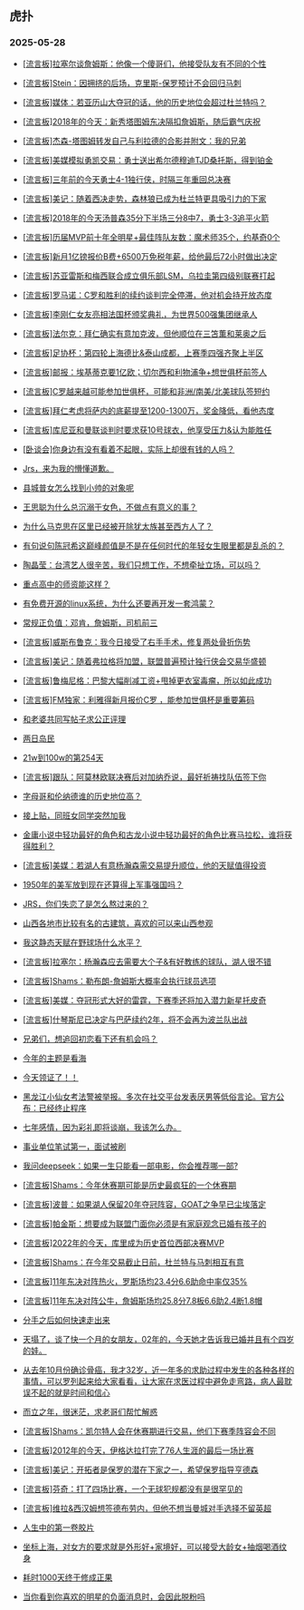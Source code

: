 ## 虎扑 
### 2025-05-28

+ [[流言板]拉塞尔谈詹姆斯：他像一个傻哥们，他接受队友有不同的个性](https://bbs.hupu.com/632850581.html)

+ [[流言板]Stein：因拥挤的后场，克里斯-保罗预计不会回归马刺](https://bbs.hupu.com/632852052.html)

+ [[流言板]媒体：若亚历山大夺冠的话，他的历史地位会超过杜兰特吗？](https://bbs.hupu.com/632851394.html)

+ [[流言板]2018年的今天：新秀塔图姆东决隔扣詹姆斯，随后霸气庆祝](https://bbs.hupu.com/632851179.html)

+ [[流言板]杰森-塔图姆转发自己与利拉德的合影并附文：我的兄弟](https://bbs.hupu.com/632849584.html)

+ [[流言板]美媒模拟勇凯交易：勇士送出希尔德穆迪TJD桑托斯，得到铂金](https://bbs.hupu.com/632851987.html)

+ [[流言板]三年前的今天勇士4-1独行侠，时隔三年重回总决赛](https://bbs.hupu.com/632851359.html)

+ [[流言板]美记：随着西决走势，森林狼已成为杜兰特更具吸引力的下家](https://bbs.hupu.com/632852248.html)

+ [[流言板]2018年的今天汤普森35分下半场三分8中7，勇士3-3追平火箭](https://bbs.hupu.com/632850889.html)

+ [[流言板]历届MVP前十年全明星+最佳阵队友数：魔术师35个，约基奇0个](https://bbs.hupu.com/632852201.html)

+ [[流言板]新月1亿镑报价B费+6500万免税年薪，给他最后72小时做出决定](https://bbs.hupu.com/632850989.html)

+ [[流言板]苏亚雷斯和梅西联合成立俱乐部LSM，乌拉圭第四级别联赛打起](https://bbs.hupu.com/632851738.html)

+ [[流言板]罗马诺：C罗和胜利的续约谈判完全停滞，他对机会持开放态度](https://bbs.hupu.com/632848153.html)

+ [[流言板]李刚仁女友亮相法国杯颁奖典礼，为世界500强集团继承人](https://bbs.hupu.com/632844421.html)

+ [[流言板]法尔克：拜仁确实有意加克波，但他顺位在三笘薫和莱奥之后](https://bbs.hupu.com/632848365.html)

+ [[流言板]足协杯：第四轮上海德比&amp;泰山成都，上赛季四强齐聚上半区](https://bbs.hupu.com/632846010.html)

+ [[流言板]邮报：埃基蒂克要1亿欧；切尔西和利物浦争+想世俱杯前签人](https://bbs.hupu.com/632844628.html)

+ [[流言板]C罗越来越可能参加世俱杯，可能和非洲/南美/北美球队签短约](https://bbs.hupu.com/632850495.html)

+ [[流言板]拜仁考虑将萨内的底薪提至1200-1300万，奖金降低，看他态度](https://bbs.hupu.com/632848818.html)

+ [[流言板]库尼亚和曼联谈判时要求获10号球衣，他享受压力&amp;认为能胜任](https://bbs.hupu.com/632850237.html)

+ [[卧谈会]你身边有没有看着不起眼，实际上却很有钱的人吗？](https://bbs.hupu.com/632851139.html)

+ [Jrs，来为我的懵懂道歉。](https://bbs.hupu.com/632850507.html)

+ [县城普女怎么找到小帅的对象呢](https://bbs.hupu.com/632850287.html)

+ [王思聪为什么总沉溺于女色，不做点有意义的事？](https://bbs.hupu.com/632849081.html)

+ [为什么马克思在区里已经被开除犹太族甚至西方人了？](https://bbs.hupu.com/632848965.html)

+ [有句说句陈冠希这巅峰颜值是不是在任何时代的年轻女生眼里都是乱杀的？](https://bbs.hupu.com/632851231.html)

+ [陶晶莹：台湾艺人很辛苦，我们只想工作，不想牵扯立场，可以吗？](https://bbs.hupu.com/632851005.html)

+ [重点高中的师资能这样？](https://bbs.hupu.com/632849654.html)

+ [有免费开源的linux系统，为什么还要再开发一套鸿蒙？](https://bbs.hupu.com/632850140.html)

+ [常规正负值：邓肯，詹姆斯，司机前三](https://bbs.hupu.com/632849181.html)

+ [[流言板]威斯布鲁克：我今日接受了右手手术，修复两处骨折伤势](https://bbs.hupu.com/632853306.html)

+ [[流言板]美记：随着弗拉格将加盟，联盟普遍预计独行侠会交易华盛顿](https://bbs.hupu.com/632852283.html)

+ [[流言板]鲁梅尼格：巴黎大幅削减工资+甩掉更衣室毒瘤，所以如此成功](https://bbs.hupu.com/632852004.html)

+ [[流言板]FM独家：利雅得新月报价C罗 ，能参加世俱杯是重要筹码](https://bbs.hupu.com/632851796.html)

+ [和老婆共同写帖子求公正评理](https://bbs.hupu.com/632850248.html)

+ [两日岛民](https://bbs.hupu.com/632849937.html)

+ [21w到100w的第254天](https://bbs.hupu.com/632850860.html)

+ [[流言板]跟队：阿莫林欧联决赛后对加纳乔说，最好祈祷找队伍签下你](https://bbs.hupu.com/632853448.html)

+ [字母哥和伦纳德谁的历史地位高？](https://bbs.hupu.com/632850900.html)

+ [接上贴，同班女同学突然加我](https://bbs.hupu.com/632852843.html)

+ [金庸小说中轻功最好的角色和古龙小说中轻功最好的角色比赛马拉松，谁将获得胜利？](https://bbs.hupu.com/632850550.html)

+ [[流言板]美媒：若湖人有意杨瀚森需交易提升顺位，他的天赋值得投资](https://bbs.hupu.com/632853497.html)

+ [1950年的美军放到现在还算得上军事强国吗？](https://bbs.hupu.com/632852844.html)

+ [JRS，你们失恋了是怎么熬过来的？](https://bbs.hupu.com/632851310.html)

+ [山西各地市比较有名的古建筑，喜欢的可以来山西参观](https://bbs.hupu.com/632853415.html)

+ [我这静态天赋在野球场什么水平？](https://bbs.hupu.com/632851375.html)

+ [[流言板]拉塞尔：杨瀚森应去需要大个子&amp;有好教练的球队，湖人很不错](https://bbs.hupu.com/632852341.html)

+ [[流言板]Shams：勒布朗-詹姆斯大概率会执行球员选项](https://bbs.hupu.com/632853929.html)

+ [[流言板]美媒：夺冠形式大好的雷霆，下赛季还将加入潜力新星托皮奇](https://bbs.hupu.com/632852110.html)

+ [[流言板]什琴斯尼已决定与巴萨续约2年，将不会再为波兰队出战](https://bbs.hupu.com/632851194.html)

+ [兄弟们，想追回初恋看下还有机会吗？](https://bbs.hupu.com/632852379.html)

+ [今年的主题是看海](https://bbs.hupu.com/632852840.html)

+ [今天领证了！！](https://bbs.hupu.com/632852995.html)

+ [黑龙江小仙女考法警被举报。多次在社交平台发表厌男等低俗言论。官方公布：已经终止程序](https://bbs.hupu.com/632852315.html)

+ [七年感情，因为彩礼即将谈崩，我该怎么办。](https://bbs.hupu.com/632853948.html)

+ [事业单位笔试第一，面试被刷](https://bbs.hupu.com/632852337.html)

+ [我问deepseek：如果一生只能看一部电影，你会推荐哪一部?](https://bbs.hupu.com/632851884.html)

+ [[流言板]Shams：今年休赛期可能是历史最疯狂的一个休赛期](https://bbs.hupu.com/632853871.html)

+ [[流言板]波普：如果湖人保留20年夺冠阵容，GOAT之争早已尘埃落定](https://bbs.hupu.com/632854016.html)

+ [[流言板]帕金斯：想要成为联盟门面你必须是有家庭观念已婚有孩子的](https://bbs.hupu.com/632853076.html)

+ [[流言板]2022年的今天，库里成为历史首位西部决赛MVP](https://bbs.hupu.com/632853141.html)

+ [[流言板]Shams：在今年交易截止日前，杜兰特与马刺相互有意](https://bbs.hupu.com/632853950.html)

+ [[流言板]11年东决对阵热火，罗斯场均23.4分6.6助命中率仅35%](https://bbs.hupu.com/632853139.html)

+ [[流言板]11年东决对阵公牛，詹姆斯场均25.8分7.8板6.6助2.4断1.8帽](https://bbs.hupu.com/632852931.html)

+ [分手之后如何快速走出来](https://bbs.hupu.com/632852594.html)

+ [天塌了，谈了快一个月的女朋友，02年的，今天她才告诉我已婚并且有个四岁的娃。](https://bbs.hupu.com/632854141.html)

+ [从去年10月份确诊骨癌，我才32岁，近一年多的求助过程中发生的各种各样的事情，可以罗列起来给大家看看，让大家在求医过程中避免走弯路，病人最耽误不起的就是时间和信心](https://bbs.hupu.com/632854103.html)

+ [而立之年，很迷茫，求老哥们帮忙解惑](https://bbs.hupu.com/632853329.html)

+ [[流言板]Shams：凯尔特人会在休赛期进行交易，他们下赛季阵容会不同](https://bbs.hupu.com/632853884.html)

+ [[流言板]2012年的今天，伊格达拉打完了76人生涯的最后一场比赛](https://bbs.hupu.com/632853312.html)

+ [[流言板]美记：开拓者是保罗的潜在下家之一，希望保罗指导亨德森](https://bbs.hupu.com/632853999.html)

+ [[流言板]芬奇：打了四场比赛，一个无球犯规都没有是很罕见的](https://bbs.hupu.com/632854165.html)

+ [[流言板]维拉&amp;西汉姆想签德布劳内，但他不想当曼城对手选择不留英超](https://bbs.hupu.com/632850336.html)

+ [人生中的第一卷胶片](https://bbs.hupu.com/632853586.html)

+ [坐标上海，对女方的要求就是外形好+家境好，可以接受大龄女+抽烟喝酒纹身](https://bbs.hupu.com/632853716.html)

+ [耗时1000天终于修成正果](https://bbs.hupu.com/632853294.html)

+ [当你看到你喜欢的明星的负面消息时，会因此脱粉吗](https://bbs.hupu.com/632854043.html)

